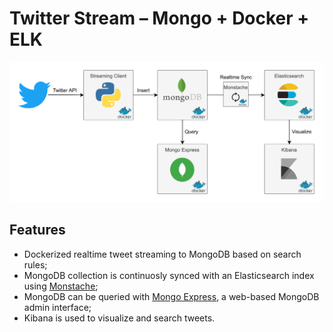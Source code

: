 # Twitter Stream – Mongo + Docker + ELK
![twitter-stream-architecture](doc/architecture.png)

## Features

* Dockerized realtime tweet streaming to MongoDB based on search rules;
* MongoDB collection is continuosly synced with an Elasticsearch index using <a href="https://github.com/rwynn/monstache">Monstache</a>;
* MongoDB can be queried with <a href="https://github.com/rwynn/monstache">Mongo Express</a>, a web-based MongoDB admin interface;
* Kibana is used to visualize and search tweets.


